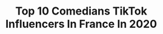 ---
title: Top 10 Comedians TikTok Influencers In France In 2020
description: >-
  Find top comedians TikTok influencers in France in 2020. Most popular hashtags: #confinement #police #pourtoi #mariage.
platform: TikTok
profiles:
  - username: "destinopositivo"
    fullname: >-
      Destino positivo
    location: "France"
    followers: 312836
    engagement: 626
    commentsToLikes: 0.012733
    id: cka6l2vjn1j0f0i78h78oddi7
    verified: true
    hashtags: "#pourtoi, #parati, #salut, #dieta"
  - username: "thomas.letutour"
    fullname: >-
      Thomas Le Tutour
    location: "France"
    followers: 2983
    engagement: 657
    commentsToLikes: 0.009908
    id: cka0s32ljjlok0i78gs4sdknf
    verified: false
    hashtags: "#couteau, #spirit, #sexy, #ayanakarmura"
  - username: "stephanesacreofficiel"
    fullname: >-
      stephanesacre
    location: "France"
    followers: 8257
    engagement: 960
    commentsToLikes: 0.014646
    id: ckadavrxbk6v10i78w624rx9h
    verified: false
    hashtags: ""
  - username: "carlito8093"
    fullname: >-
      Carlito lucho
    location: "France"
    followers: 87204
    engagement: 1429
    commentsToLikes: 0.076395
    id: ck9vcmttirbx70j786vcnc29x
    verified: false
    hashtags: "#heureux"
  - username: "mohamedlesuedois"
    fullname: >-
      MOHAMED LE SUEDOIS
    location: "France"
    followers: 17857
    engagement: 766
    commentsToLikes: 0.066521
    id: cka83zzijr6t90i78qoayaixs
    verified: false
    hashtags: "#masque, #diams, #lelala, #islam"
  - username: "dianeseg"
    fullname: >-
      DianeSeg
    location: "France"
    followers: 66026
    engagement: 1815
    commentsToLikes: 0.015418
    id: cka0pxnbzab8g0i786a99li08
    verified: false
    hashtags: "#artiste, #livre, #money, #music"
  - username: "clement.lfd"
    fullname: >-
      C L E M E N T L F D
    location: "France"
    followers: 244430
    engagement: 1267
    commentsToLikes: 0.044926
    id: ck9eo54rvmiw70j78oqlifufv
    verified: false
    hashtags: "#iphone11, #aletatsauvage, #deconfinement, #prank"
  - username: "le_vincent_le_vrai"
    fullname: >-
      Vincent
    location: "France"
    followers: 339608
    engagement: 1723
    commentsToLikes: 0.012547
    id: ckamnwpu16kfj0i78dg9rhsv1
    verified: false
    hashtags: "#confinement, #danceinpublic, #ishish, #playmobile"
  - username: "melissierdo"
    fullname: >-
      Mélissa Izquierdo
    location: "France"
    followers: 50953
    engagement: 2720
    commentsToLikes: 0.004645
    id: ck9du5neqf4yr0j78e1ut07g9
    verified: false
    hashtags: "#girlboss, #rencontres, #boys, #confinement"
  - username: "soufaumax"
    fullname: >-
      le souf comedy club
    location: "France"
    followers: 356899
    engagement: 1444
    commentsToLikes: 0.014849
    id: ck81sx8sltsre0j78gtie6low
    verified: false
    hashtags: "#confinement, #blague, #mon2019, #anniversaire"
---